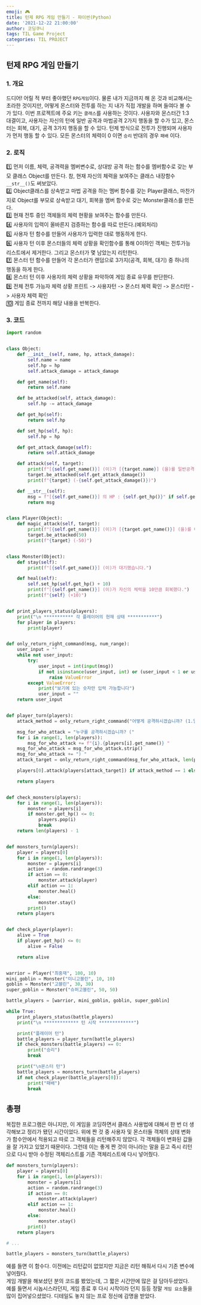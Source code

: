 ```yaml
---
emoji: 🎮
title: 턴제 RPG 게임 만들기 - 파이썬(Python)
date: '2021-12-22 21:00:00'
author: 코딩쿠니
tags: TIL Game Project
categories: TIL PROJECT
---
```


## 턴제 RPG 게임 만들기
### 1. 개요
드디어! 어릴 적 부터 좋아했던 `RPG게임`이다. 물론 내가 지금까지 해 온 것과 비교해서는 초라한 것이지만, 어떻게 몬스터와 전투를 하는 지 내가 직접 개발을 하며 들여다 볼 수가 있다. 이번 프로젝트에 주요 키는 `클래스`를 사용하는 것이다. 사용자와 몬스터간 1:3 대결이고, 사용자는 자신의 턴에 일반 공격과 마법공격 2가지 행동을 할 수가 있고, 몬스터는 회복, 대기, 공격 3가지 행동을 할 수 있다. 턴제 방식으로 전투가 진행되며 사용자가 먼저 행동 할 수 있다. 모든 몬스터의 체력이 0 이면 `승리` 반대의 경우 `패배` 이다.

### 2. 로직
1️⃣ 먼저 이름, 체력, 공격력을 멤버변수로, 상대방 공격 하는 함수를 멤버함수로 갖는 부모 클래스 Object를 만든다. 참, 현재 자신의 체력을 보여주는 클래스 내장함수 `__str__()`도 써보았다.  
2️⃣ Object클래스를 상속받고 마법 공격을 하는 멤버 함수를 갖는 Player클래스, 마찬가지로 Object를 부모로 상속받고 대기, 회복을 멤버 함수로 갖는 Monster클래스를 만든다.   
3️⃣ 현재 전투 중인 객체들의 체력 현황을 보여주는 함수를 만든다.   
4️⃣ 사용자의 입력이 올바른지 검증하는 함수를 따로 만든다.(예외처리)   
5️⃣ 사용자 턴 함수를 만들어 사용자가 입력한 대로 행동하게 한다.   
6️⃣ 사용자 턴 이후 몬스터들의 체력 상황을 확인함수를 통해 0이하인 객체는 전투가능 리스트에서 제거한다. 그리고 몬스터가 몇 남았는지 리턴한다.   
7️⃣ 몬스터 턴 함수를 만들어 각 몬스터가 랜덤으로 3가지(공격, 회복, 대기) 중 하나의 행동을 하게 한다.   
8️⃣ 몬스터 턴 이후 사용자의 체력 상황을 파악하여 게임 종료 유무를 판단한다.   
9️⃣ 전체 전투 가능자 체력 상황 프린트 -> 사용자턴 -> 몬스터 체력 확인 -> 몬스터턴 -> 사용자 체력 확인   
🔟 게임 종료 전까지 해당 내용을 반복한다.

### 3. 코드
```python
import random


class Object:
    def __init__(self, name, hp, attack_damage):
        self.name = name
        self.hp = hp
        self.attack_damage = attack_damage

    def get_name(self):
        return self.name

    def be_attacked(self, attack_damage):
        self.hp -= attack_damage

    def get_hp(self):
        return self.hp

    def set_hp(self, hp):
        self.hp = hp

    def get_attack_damage(self):
        return self.attack_damage

    def attack(self, target):
        print(f"[{self.get_name()}] (이)가 [{target.name}] (을)를 일반공격을 했다.")
        target.be_attacked(self.get_attack_damage())
        print(f"{target} (-{self.get_attack_damage()})")

    def __str__(self):
        msg = f"[{self.get_name()}] 의 HP : {self.get_hp()}" if self.get_hp() > 0 else f"[{self.get_name()}] (은)는 죽었습니다."
        return msg


class Player(Object):
    def magic_attack(self, target):
        print(f"[{self.get_name()}] (이)가 [{target.get_name()}] (을)를 마법공격을 했다.")
        target.be_attacked(50)
        print(f"{target} (-50)")


class Monster(Object):
    def stay(self):
        print(f"[{self.get_name()}] (이)가 대기했습니다.")

    def heal(self):
        self.set_hp(self.get_hp() + 10)
        print(f"[{self.get_name()}] (이)가 자신의 체력을 10만큼 회복했다.")
        print(f"{self} (+10)")


def print_players_status(players):
    print("\n *********** 각 플레이어의 현재 상태 ***********")
    for player in players:
        print(player)


def only_return_right_command(msg, num_range):
    user_input = ""
    while not user_input:
        try:
            user_input = int(input(msg))
            if not isinstance(user_input, int) or (user_input < 1 or user_input > num_range):
                raise ValueError
        except ValueError:
            print("보기에 있는 숫자만 입력 가능합니다")
            user_input = ""
    return user_input


def player_turn(players):
    attack_method = only_return_right_command("어떻게 공격하시겠습니까? (1.일반 2.마법) ", 2)

    msg_for_who_attack = "누구를 공격하시겠습니까? ("
    for i in range(1, len(players)):
        msg_for_who_attack += f"{i}.{players[i].get_name()} "
    msg_for_who_attack = msg_for_who_attack.strip()
    msg_for_who_attack += ") "
    attack_target = only_return_right_command(msg_for_who_attack, len(players)-1)

    players[0].attack(players[attack_target]) if attack_method == 1 else players[0].magic_attack(players[attack_target])

    return players


def check_monsters(players):
    for i in range(1, len(players)):
        monster = players[i]
        if monster.get_hp() <= 0:
            players.pop(i)
            break
    return len(players) - 1


def monsters_turn(players):
    player = players[0]
    for i in range(1, len(players)):
        monster = players[i]
        action = random.randrange(3)
        if action == 0:
            monster.attack(player)
        elif action == 1:
            monster.heal()
        else:
            monster.stay()
        print()
    return players


def check_player(player):
    alive = True
    if player.get_hp() <= 0:
        alive = False

    return alive


warrior = Player("최중재", 100, 10)
mini_goblin = Monster("미니고블린", 10, 10)
goblin = Monster("고블린", 30, 30)
super_goblin = Monster("슈퍼고블린", 50, 50)

battle_players = [warrior, mini_goblin, goblin, super_goblin]

while True:
    print_players_status(battle_players)
    print("\n ************* 턴 시작 *************")

    print("플레이어 턴")
    battle_players = player_turn(battle_players)
    if check_monsters(battle_players) == 0:
        print("승리")
        break

    print("\n몬스터 턴")
    battle_players = monsters_turn(battle_players)
    if not check_player(battle_players[0]):
        print("패배")
        break
```

## 총평
복잡한 프로그램은 아니지만, 이 게임을 코딩하면서 클래스 사용법에 대해서 한 번 더 생각해보고 정리가 됐던 시간이었다. 위에 짠 것 중 사용자 및 몬스터들 객체의 상태 변화가 함수안에서 적용되고 따로 그 객체들을 리턴해주지 않았다. 각 객체들이 변화된 값들을 잘 가지고 있었기 때문이다. 그런데 이는 좋게 짠 것이 아니라는 말을 듣고 즉시 리턴으로 다시 받아 수정된 객체리스트를 기존 객체리스트에 다시 넣어줬다.
```python
def monsters_turn(players):
    player = players[0]
    for i in range(1, len(players)):
        monster = players[i]
        action = random.randrange(3)
        if action == 0:
            monster.attack(player)
        elif action == 1:
            monster.heal()
        else:
            monster.stay()
        print()
    return players

# ...

battle_players = monsters_turn(battle_players)
```
예를 들면 이 함수다. 이전에는 리턴값이 없었지만 지금은 리턴 해줘서 다시 기존 변수에 넣어줬다.   
게임 개발을 해보셨던 분의 코드를 봤었는데, 그 짧은 시간안에 많은 걸 담아두셨었다. 예를 들면서 시놉시스라던지, 게임 종료 후 다시 시작이라 던지 등등 정말 `게임 요소`들을 많이 집어넣으셨었다. 디테일도 놓지 않는 프로 정신에 감명을 받았다.
```toc
```